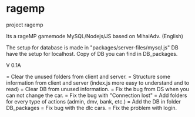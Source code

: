 # ragemp
project ragemp

Its a rageMP gamemode MySQL/Nodejs/JS based on MihaiAdv. (English)

The setup for database is made in "packages/server-files/mysql.js"
DB have the setup for localhost. Copy of DB you can find in DB_packages.

V 0.1A

= Clear the unused folders from client and server.
= Structure some information from client and server (index.js more easy to understand and to read)
= Clear DB from unused information.
= Fix the bug from DS when you can not change the car.
= Fix the bug with "Connection lost"
= Add folders for every type of actions (admin, dmv, bank, etc.)
= Add the DB in folder DB_packages
= Fix bug with the dlc cars.
= Fix the problem with login.
